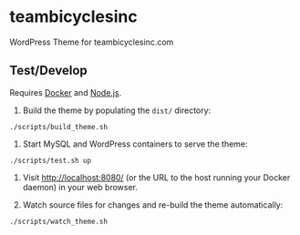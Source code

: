 # teambicyclesinc
WordPress Theme for teambicyclesinc.com


## Test/Develop

Requires [Docker](https://www.docker.com/) and [Node.js](https://nodejs.org/en/).

1. Build the theme by populating the `dist/` directory:

  ```
  ./scripts/build_theme.sh
  ```

1. Start MySQL and WordPress containers to serve the theme:

  ```
  ./scripts/test.sh up
  ```

1. Visit [http://localhost:8080/](http://localhost:8080/) (or the URL to the host running your Docker daemon) in your web browser.

1. Watch source files for changes and re-build the theme automatically:

  ```
  ./scripts/watch_theme.sh
  ```
